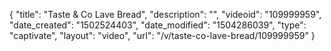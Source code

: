 {
    "title": "Taste &amp; Co Lave Bread",
    "description": "",
    "videoid": "109999959",
    "date_created": "1502524403",
    "date_modified": "1504286039",
    "type": "captivate",
    "layout": "video",
    "url": "\/v\/taste-co-lave-bread\/109999959"
}
